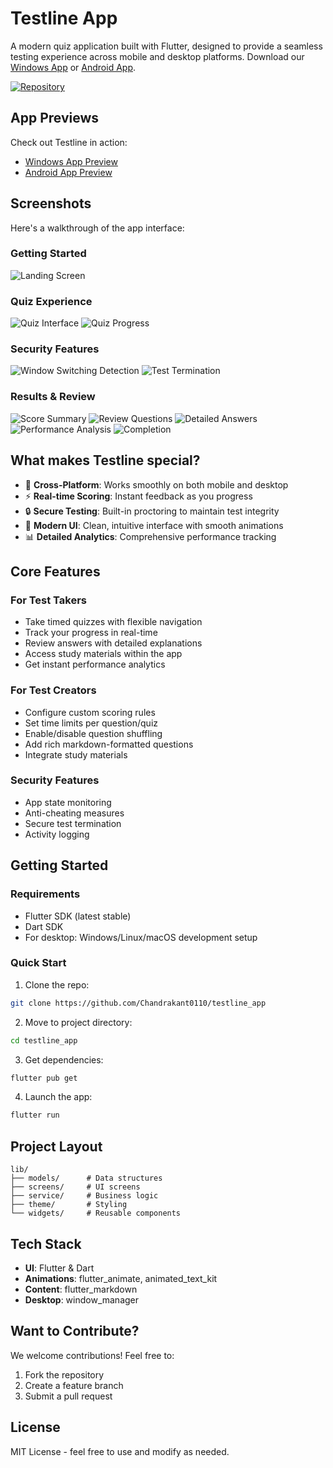 # Testline App

A modern quiz application built with Flutter, designed to provide a seamless testing experience across mobile and desktop platforms. Download our [Windows App](https://github.com/Chandrakant0110/testline_app/releases/download/v1.0.2/Release.exe) or [Android App](https://github.com/Chandrakant0110/testline_app/releases/download/v1.0.2/testline_app_v1.0.2.apk).

[![Repository](https://img.shields.io/badge/github-testline__app-blue?logo=github)](https://github.com/Chandrakant0110/testline_app)

## App Previews

Check out Testline in action:
- [Windows App Preview](https://youtu.be/u5r25c1j1o8)
- [Android App Preview](https://youtu.be/nTxhdRwwLic)

## Screenshots

Here's a walkthrough of the app interface:

### Getting Started
![Landing Screen](assets/screenshots/1_landing_screen.jpg)

### Quiz Experience
![Quiz Interface](assets/screenshots/2_quiz_screen.jpg)
![Quiz Progress](assets/screenshots/3_quiz_screen.jpg)

### Security Features
![Window Switching Detection](assets/screenshots/4_quiz_window_switching.jpg)
![Test Termination](assets/screenshots/5_quiz_test_termination.jpg)

### Results & Review
![Score Summary](assets/screenshots/6_score_screen.jpg)
![Review Questions](assets/screenshots/7_review_screen.jpg)
![Detailed Answers](assets/screenshots/8_review_screen.jpg)
![Performance Analysis](assets/screenshots/9_review_screen.jpg)
![Completion](assets/screenshots/10_thank_you_screen.jpg)

## What makes Testline special?

- 📱 **Cross-Platform**: Works smoothly on both mobile and desktop
- ⚡ **Real-time Scoring**: Instant feedback as you progress
- 🔒 **Secure Testing**: Built-in proctoring to maintain test integrity
- 🎨 **Modern UI**: Clean, intuitive interface with smooth animations
- 📊 **Detailed Analytics**: Comprehensive performance tracking

## Core Features

### For Test Takers
- Take timed quizzes with flexible navigation
- Track your progress in real-time
- Review answers with detailed explanations
- Access study materials within the app
- Get instant performance analytics

### For Test Creators
- Configure custom scoring rules
- Set time limits per question/quiz
- Enable/disable question shuffling
- Add rich markdown-formatted questions
- Integrate study materials

### Security Features
- App state monitoring
- Anti-cheating measures
- Secure test termination
- Activity logging

## Getting Started

### Requirements
- Flutter SDK (latest stable)
- Dart SDK
- For desktop: Windows/Linux/macOS development setup

### Quick Start

1. Clone the repo:
```bash
git clone https://github.com/Chandrakant0110/testline_app
```

2. Move to project directory:
```bash
cd testline_app
```

3. Get dependencies:
```bash
flutter pub get
```

4. Launch the app:
```bash
flutter run
```

## Project Layout
```
lib/
├── models/      # Data structures
├── screens/     # UI screens
├── service/     # Business logic
├── theme/       # Styling
└── widgets/     # Reusable components
```

## Tech Stack

- **UI**: Flutter & Dart
- **Animations**: flutter_animate, animated_text_kit
- **Content**: flutter_markdown
- **Desktop**: window_manager

## Want to Contribute?

We welcome contributions! Feel free to:
1. Fork the repository
2. Create a feature branch
3. Submit a pull request

## License

MIT License - feel free to use and modify as needed.
